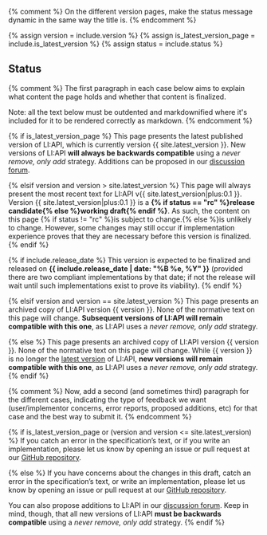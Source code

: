 {% comment %}
  On the different version pages, make the status message dynamic in
  the same way the title is.
{% endcomment %}

{% assign version = include.version %}
{% assign is_latest_version_page = include.is_latest_version %}
{% assign status = include.status %}

## <a href="#status" id="status" class="headerlink"></a> Status

{% comment %}
  The first paragraph in each case below aims to explain what content
  the page holds and whether that content is finalized.

  Note: all the text below must be outdented and markdownified where it's
  included for it to be rendered correctly as markdown.
{% endcomment %}

{% if is_latest_version_page %}
  This page presents the latest published version of LI:API, which is
  currently version {{ site.latest_version }}. New versions of LI:API **will
  always be backwards compatible** using a _never remove, only add_ strategy.
  Additions can be proposed in our [discussion forum](http://discuss.jsonapi.org/).

{% elsif version and version > site.latest_version %}
  This page will always present the most recent text for LI:API v{{ site.latest_version|plus:0.1 }}.
  Version {{ site.latest_version|plus:0.1 }} is a **{% if status == "rc" %}release 
  candidate{% else %}working draft{% endif %}**. As such, the content on this 
  page {% if status != "rc" %}is subject to change.{% else %}is unlikely to 
  change. However, some changes may still occur if implementation experience 
  proves that they are necessary before this version is finalized.{% endif %}

  {% if include.release_date %}
  This version is expected to be finalized and released on **{{ include.release_date | date: "%B %e, %Y" }}** 
  (provided there are two compliant implementations by that date; if not the 
  release will wait until such implementations exist to prove its viability).
  {% endif %}

{% elsif version and version == site.latest_version %}
  This page presents an archived copy of LI:API version {{ version }}. None
  of the normative text on this page will change. **Subsequent versions of
  LI:API will remain compatible with this one**, as LI:API uses a _never
  remove, only add_ strategy.

{% else %}
  This page presents an archived copy of LI:API version {{ version }}. None
  of the normative text on this page will change. While {{ version }} is no
  longer the [latest version](/format/) of LI:API, **new versions will remain
  compatible with this one**, as LI:API uses a _never remove, only add_ strategy.
{% endif %}

{% comment %}
  Now, add a second (and sometimes third) paragraph for the different cases,
  indicating the type of feedback we want (user/implementor concerns, error
  reports, proposed additions, etc) for that case and the best way to submit it.
{% endcomment %}

{% if is_latest_version_page or (version and version <= site.latest_version) %}
  If you catch an error in the specification&rsquo;s text, or if you write an
  implementation, please let us know by opening an issue or pull request at our
  [GitHub repository](https://github.com/lojaintegrada/li-api-specification).

{% else %}
  If you have concerns about the changes in this draft, catch an error in the
  specification&rsquo;s text, or write an implementation, please let us know by
  opening an issue or pull request at our [GitHub repository](https://github.com/lojaintegrada/li-api-specification).

  You can also propose additions to LI:API in our [discussion forum](http://discuss.jsonapi.org/).
  Keep in mind, though, that all new versions of LI:API **must be backwards
  compatible** using a _never remove, only add_ strategy.
{% endif %}
